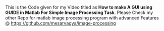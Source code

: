 This is the Code given for my Video titled as **How to make A GUI using GUIDE in Matlab For Simple Image Processing Task**.
Please Check my other Repo for matlab image processing program with advanced Features @ https://github.com/mesarvagya/image-processing